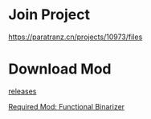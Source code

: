 # Join Project

https://paratranz.cn/projects/10973/files

# Download Mod

[releases](https://github.com/ZzzzzzzSkyward/LegendOfMortalEnglish/releases)

[Required Mod: Functional Binarizer](https://github.com/Binarizer/Plugin-DD2/tree/Mortal)
